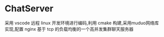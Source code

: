 # ChatServer
采用 vscode 远程 linux 开发环境进行编码,利用 cmake 构建,采用muduo网络库实现,配置 nginx 基于 tcp 的负载均衡的一个高并发集群聊天服务器
